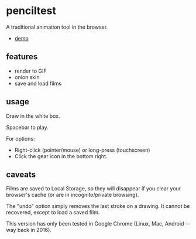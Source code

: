 # penciltest

A traditional animation tool in the browser.

- [demo](https://monking.github.io/penciltest/)

## features

- render to GIF
- onion skin
- save and load films

## usage

Draw in the white box.

Spacebar to play.

For options:
- Right-click (pointer/mouse) or long-press (touchscreen)
- Click the gear icon in the bottom right.

## caveats

Films are saved to Local Storage, so they will disappear if you clear your
browser's cache (or are in incognito/private browsing).

The "undo" option simply removes the last stroke on a drawing. It cannot be
recovered, except to load a saved film.

This version has only been tested in Google Chrome (Linux, Mac, Android -- way back in 2016).
